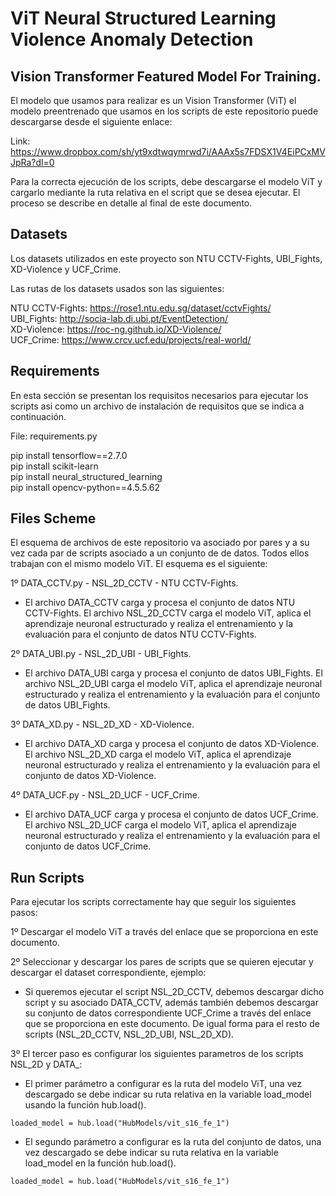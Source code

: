 # ViT Neural Structured Learning Violence Anomaly Detection

## Vision Transformer Featured Model For Training.

El modelo que usamos para realizar es un Vision Transformer (ViT) el modelo preentrenado que usamos en los scripts de este repositorio puede descargarse desde el siguiente enlace:

  Link: https://www.dropbox.com/sh/yt9xdtwqymrwd7i/AAAx5s7FDSX1V4EiPCxMVJpRa?dl=0

Para la correcta ejecución de los scripts, debe descargarse el modelo ViT y cargarlo mediante la ruta relativa en el script que se desea ejecutar. El proceso se describe en detalle al final de este documento.

## Datasets

Los datasets utilizados en este proyecto son NTU CCTV-Fights, UBI_Fights, XD-Violence y UCF_Crime. <br/>

Las rutas de los datasets usados son las siguientes:

  NTU CCTV-Fights: https://rose1.ntu.edu.sg/dataset/cctvFights/ <br/>
  UBI_Fights: http://socia-lab.di.ubi.pt/EventDetection/ <br/>
  XD-Violence: https://roc-ng.github.io/XD-Violence/ <br/>
  UCF_Crime: https://www.crcv.ucf.edu/projects/real-world/ <br/>

## Requirements 

En esta sección se presentan los requisitos necesarios para ejecutar los scripts asi como un archivo de instalación de requisitos que se indica a continuación.
  
  File: requirements.py <br/>
  
  pip install tensorflow==2.7.0 <br/>
  pip install scikit-learn <br/>
  pip install neural_structured_learning <br/>
  pip install opencv-python==4.5.5.62 <br/>

## Files Scheme

El esquema de archivos de este repositorio va asociado por pares y a su vez cada par de scripts asociado a un conjunto de de datos. Todos ellos trabajan con el mismo modelo ViT. El esquema es el siguiente:

1º DATA_CCTV.py - NSL_2D_CCTV - NTU CCTV-Fights.
  
- El archivo DATA_CCTV carga y procesa el conjunto de datos NTU CCTV-Fights. El archivo NSL_2D_CCTV carga el modelo ViT, aplica el aprendizaje neuronal estructurado y realiza     el entrenamiento y la evaluación para el conjunto de datos NTU CCTV-Fights.
    
2º DATA_UBI.py - NSL_2D_UBI - UBI_Fights.

- El archivo DATA_UBI carga y procesa el conjunto de datos UBI_Fights. El archivo NSL_2D_UBI carga el modelo ViT, aplica el aprendizaje neuronal estructurado y realiza             el entrenamiento y la evaluación para el conjunto de datos UBI_Fights.

3º DATA_XD.py - NSL_2D_XD - XD-Violence.
  
- El archivo DATA_XD carga y procesa el conjunto de datos XD-Violence. El archivo NSL_2D_XD carga el modelo ViT, aplica el aprendizaje neuronal estructurado y realiza el    entrenamiento y la evaluación para el conjunto de datos XD-Violence.
    
4º DATA_UCF.py - NSL_2D_UCF - UCF_Crime.
  
- El archivo DATA_UCF carga y procesa el conjunto de datos UCF_Crime. El archivo NSL_2D_UCF carga el modelo ViT, aplica el aprendizaje neuronal estructurado y realiza el entrenamiento y la evaluación para el conjunto de datos UCF_Crime.

## Run Scripts

Para ejecutar los scripts correctamente hay que seguir los siguientes pasos:

1º Descargar el modelo ViT a través del enlace que se proporciona en este documento.

2º Seleccionar y descargar los pares de scripts que se quieren ejecutar y descargar el dataset correspondiente, ejemplo:

- Si queremos ejecutar el script NSL_2D_CCTV, debemos descargar dicho script y su asociado DATA_CCTV, además también debemos descargar su conjunto de datos correspondiente UCF_Crime a través del enlace que se proporciona en este documento. De igual forma para el resto de scripts (NSL_2D_CCTV, NSL_2D_UBI, NSL_2D_XD).

3º El tercer paso es configurar los siguientes parametros de los scripts NSL_2D y DATA_:

- El primer parámetro a configurar es la ruta del modelo ViT, una vez descargado se debe indicar su ruta relativa en la variable load_model usando la función hub.load(). <br/>

```
loaded_model = hub.load("HubModels/vit_s16_fe_1")
```

- El segundo parámetro a configurar es la ruta del conjunto de datos, una vez descargado se debe indicar su ruta relativa en la variable load_model en la función hub.load(). <br/>

```
loaded_model = hub.load("HubModels/vit_s16_fe_1")
```



